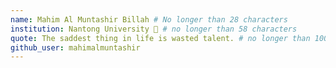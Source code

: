 ```yaml
---
name: Mahim Al Muntashir Billah # No longer than 28 characters
institution: Nantong University 🚩 # no longer than 58 characters
quote: The saddest thing in life is wasted talent. # no longer than 100 characters, avoid using quotes(") to guarantee the format remains the same.
github_user: mahimalmuntashir
---
```

